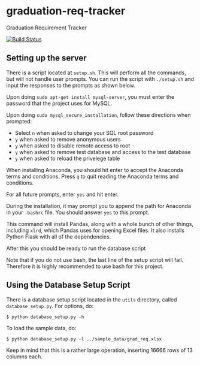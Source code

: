 # graduation-req-tracker
Graduation Requirement Tracker

[![Build Status](https://travis-ci.org/stuy-tetrabyte/graduation-req-tracker.svg?branch=feature-backend)](https://travis-ci.org/stuy-tetrabyte/graduation-req-tracker)

## Setting up the server

There is a script located at `setup.sh`. This will perform all the commands, but
will not handle user prompts. You can run the script with `./setup.sh` and input
the responses to the prompts as shown below.

Upon doing `sudo apt-get install mysql-server`, you must enter the password that
the project uses for MySQL.

Upon doing `sudo mysql_secure_installation`, follow these directions when
prompted:

- Select `n` when asked to change your SQL root password
- `y` when asked to remove anonymous users
- `y` when asked to disable remote access to root
- `y` when asked to remove test database and access to the test database
- `y` when asked to reload the privelege table

When installing Anaconda, you should hit enter to accept the Anaconda terms and
conditions. Press `q` to quit reading the Anaconda terms and conditions.

For all future prompts, enter `yes` and hit enter.

During the installation, it may prompt you to append the path for Anaconda in
your `.bashrc` file. You should answer `yes` to this prompt.

This command will install Pandas, along with a whole bunch of other things,
including `xlrd`, which Pandas uses for opening Excel files. It also installs
Python Flask with all of the dependencies.

After this you should be ready to run the database script

Note that if you do not use bash, the last line of the setup script will fail.
Therefore it is highly recommended to use bash for this project.

## Using the Database Setup Script

There is a database setup script located in the `utils` directory, called
`database_setup.py`. For options, do:

```
$ python database_setup.py -h
```

To load the sample data, do:
```
$ python database_setup.py -l ../sample_data/grad_req.xlsx
```

Keep in mind that this is a rather large operation, inserting 16666 rows of 13
columns each.


